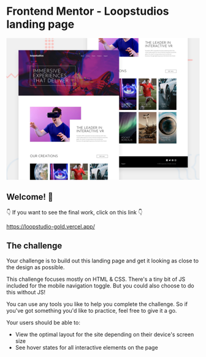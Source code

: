 # Frontend Mentor - Loopstudios landing page

![Design preview for the Loopstudios landing page coding challenge](./design/desktop-preview.jpg)

## Welcome! 👋

👇 If you want to see the final work, click on this link 👇

https://loopstudio-gold.vercel.app/
## The challenge

Your challenge is to build out this landing page and get it looking as close to the design as possible.

This challenge focuses mostly on HTML & CSS. There's a tiny bit of JS included for the mobile navigation toggle. But you could also choose to do this without JS!

You can use any tools you like to help you complete the challenge. So if you've got something you'd like to practice, feel free to give it a go.

Your users should be able to:

- View the optimal layout for the site depending on their device's screen size
- See hover states for all interactive elements on the page
